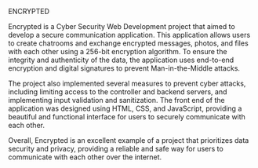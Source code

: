 ENCRYPTED


Encrypted is a Cyber Security Web Development project that aimed to develop a secure communication application. This application allows users to create chatrooms and exchange encrypted messages, photos, and files with each other using a 256-bit encryption algorithm. To ensure the integrity and authenticity of the data, the application uses end-to-end encryption and digital signatures to prevent Man-in-the-Middle attacks.

The project also implemented several measures to prevent cyber attacks, including limiting access to the controller and backend servers, and implementing input validation and sanitization. The front end of the application was designed using HTML, CSS, and JavaScript, providing a beautiful and functional interface for users to securely communicate with each other.

Overall, Encrypted is an excellent example of a project that prioritizes data security and privacy, providing a reliable and safe way for users to communicate with each other over the internet.

